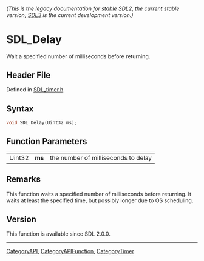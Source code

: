 ###### (This is the legacy documentation for stable SDL2, the current stable version; [SDL3](https://wiki.libsdl.org/SDL3/) is the current development version.)
# SDL_Delay

Wait a specified number of milliseconds before returning.

## Header File

Defined in [SDL_timer.h](https://github.com/libsdl-org/SDL/blob/SDL2/include/SDL_timer.h)

## Syntax

```c
void SDL_Delay(Uint32 ms);
```

## Function Parameters

|        |        |                                     |
| ------ | ------ | ----------------------------------- |
| Uint32 | **ms** | the number of milliseconds to delay |

## Remarks

This function waits a specified number of milliseconds before returning. It
waits at least the specified time, but possibly longer due to OS
scheduling.

## Version

This function is available since SDL 2.0.0.

----
[CategoryAPI](CategoryAPI), [CategoryAPIFunction](CategoryAPIFunction), [CategoryTimer](CategoryTimer)

